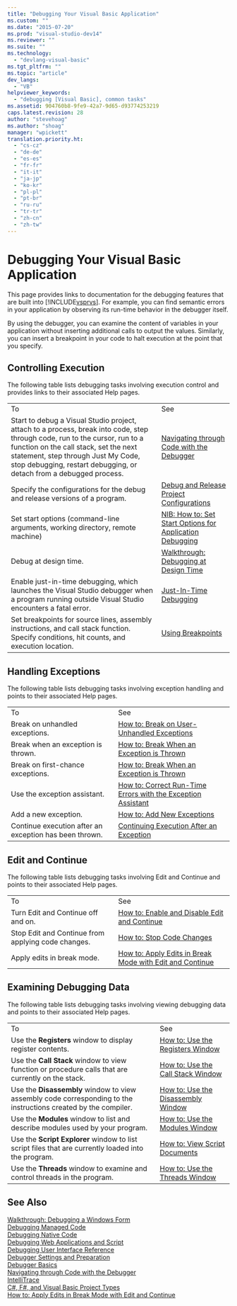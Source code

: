 ```yaml
---
title: "Debugging Your Visual Basic Application"
ms.custom: ""
ms.date: "2015-07-20"
ms.prod: "visual-studio-dev14"
ms.reviewer: ""
ms.suite: ""
ms.technology: 
  - "devlang-visual-basic"
ms.tgt_pltfrm: ""
ms.topic: "article"
dev_langs: 
  - "VB"
helpviewer_keywords: 
  - "debugging [Visual Basic], common tasks"
ms.assetid: 904760b8-9fe9-42a7-9d65-d93774253219
caps.latest.revision: 28
author: "stevehoag"
ms.author: "shoag"
manager: "wpickett"
translation.priority.ht: 
  - "cs-cz"
  - "de-de"
  - "es-es"
  - "fr-fr"
  - "it-it"
  - "ja-jp"
  - "ko-kr"
  - "pl-pl"
  - "pt-br"
  - "ru-ru"
  - "tr-tr"
  - "zh-cn"
  - "zh-tw"
---
```

# Debugging Your Visual Basic Application
This page provides links to documentation for the debugging features that are built into [!INCLUDE[vsprvs](../../csharp/includes/vsprvs_md.md)]. For example, you can find semantic errors in your application by observing its run-time behavior in the debugger itself.  
  
 By using the debugger, you can examine the content of variables in your application without inserting additional calls to output the values. Similarly, you can insert a breakpoint in your code to halt execution at the point that you specify.  
  
## Controlling Execution  
 The following table lists debugging tasks involving execution control and provides links to their associated Help pages.  
  
|||  
|-|-|  
|To|See|  
|Start to debug a Visual Studio project, attach to a process, break into code, step through code, run to the cursor, run to a function on the call stack, set the next statement, step through Just My Code, stop debugging, restart debugging, or detach from a debugged process.|[Navigating through Code with the Debugger](../Topic/Navigating%20through%20Code%20with%20the%20Debugger.md)|  
|Specify the configurations for the debug and release versions of a program.|[Debug and Release Project Configurations](http://msdn.microsoft.com/en-us/0440b300-0614-4511-901a-105b771b236e)|  
|Set start options (command-line arguments, working directory, remote machine)|[NIB: How to: Set Start Options for Application Debugging](http://msdn.microsoft.com/en-us/ce792058-7bac-4dd6-858b-466e872687b8)|  
|Debug at design time.|[Walkthrough: Debugging at Design Time](../Topic/Walkthrough:%20Debugging%20at%20Design%20Time.md)|  
|Enable just-in-time debugging, which launches the Visual Studio debugger when a program running outside Visual Studio encounters a fatal error.|[Just-In-Time Debugging](../Topic/Just-In-Time%20Debugging%20in%20Visual%20Studio.md)|  
|Set breakpoints for source lines, assembly instructions, and call stack function. Specify conditions, hit counts, and execution location.|[Using Breakpoints](../Topic/Using%20Breakpoints.md)|  
  
## Handling Exceptions  
 The following table lists debugging tasks involving exception handling and points to their associated Help pages.  
  
|||  
|-|-|  
|To|See|  
|Break on unhandled exceptions.|[How to: Break on User-Unhandled Exceptions](../Topic/How%20to:%20Break%20on%20User-Unhandled%20Exceptions.md)|  
|Break when an exception is thrown.|[How to: Break When an Exception is Thrown](../Topic/How%20to:%20Break%20When%20an%20Exception%20is%20Thrown.md)|  
|Break on first-chance exceptions.|[How to: Break When an Exception is Thrown](../Topic/How%20to:%20Break%20When%20an%20Exception%20is%20Thrown.md)|  
|Use the exception assistant.|[How to: Correct Run-Time Errors with the Exception Assistant](../Topic/How%20to:%20Correct%20Run-Time%20Errors%20with%20the%20Exception%20Assistant.md)|  
|Add a new exception.|[How to: Add New Exceptions](../Topic/How%20to:%20Add%20New%20Exceptions.md)|  
|Continue execution after an exception has been thrown.|[Continuing Execution After an Exception](../Topic/Continuing%20Execution%20After%20an%20Exception.md)|  
  
## Edit and Continue  
 The following table lists debugging tasks involving Edit and Continue and points to their associated Help pages.  
  
|||  
|-|-|  
|To|See|  
|Turn Edit and Continue off and on.|[How to: Enable and Disable Edit and Continue](../Topic/How%20to:%20Enable%20and%20Disable%20Edit%20and%20Continue.md)|  
|Stop Edit and Continue from applying code changes.|[How to: Stop Code Changes](../Topic/How%20to:%20Stop%20Code%20Changes.md)|  
|Apply edits in break mode.|[How to: Apply Edits in Break Mode with Edit and Continue](../Topic/How%20to:%20Apply%20Edits%20in%20Break%20Mode%20with%20Edit%20and%20Continue.md)|  
  
## Examining Debugging Data  
 The following table lists debugging tasks involving viewing debugging data and points to their associated Help pages.  
  
|||  
|-|-|  
|To|See|  
|Use the **Registers** window to display register contents.|[How to: Use the Registers Window](../Topic/How%20to:%20Use%20the%20Registers%20Window.md)|  
|Use the **Call Stack** window to view function or procedure calls that are currently on the stack.|[How to: Use the Call Stack Window](../Topic/How%20to:%20Use%20the%20Call%20Stack%20Window.md)|  
|Use the **Disassembly** window to view assembly code corresponding to the instructions created by the compiler.|[How to: Use the Disassembly Window](../Topic/How%20to:%20Use%20the%20Disassembly%20Window.md)|  
|Use the **Modules** window to list and describe modules used by your program.|[How to: Use the Modules Window](../Topic/How%20to:%20Use%20the%20Modules%20Window.md)|  
|Use the **Script Explorer** window to list script files that are currently loaded into the program.|[How to: View Script Documents](../Topic/How%20to:%20View%20Script%20Documents.md)|  
|Use the **Threads** window to examine and control threads in the program.|[How to: Use the Threads Window](../Topic/How%20to:%20Use%20the%20Threads%20Window.md)|  
  
## See Also  
 [Walkthrough: Debugging a Windows Form](../Topic/Walkthrough:%20Debugging%20a%20Windows%20Form.md)   
 [Debugging Managed Code](../Topic/Debugging%20Managed%20Code.md)   
 [Debugging Native Code](../Topic/Debugging%20Native%20Code.md)   
 [Debugging Web Applications and Script](../Topic/Debugging%20Web%20Applications%20and%20Script.md)   
 [Debugging User Interface Reference](../Topic/Debugging%20User%20Interface%20Reference.md)   
 [Debugger Settings and Preparation](../Topic/Debugger%20Settings%20and%20Preparation.md)   
 [Debugger Basics](../Topic/Debugger%20Basics.md)   
 [Navigating through Code with the Debugger](../Topic/Navigating%20through%20Code%20with%20the%20Debugger.md)   
 [IntelliTrace](../Topic/IntelliTrace.md)   
 [C#, F#, and Visual Basic Project Types](../Topic/Debugging%20Preparation:%20C%23,%20F%23,%20and%20Visual%20Basic%20Project%20Types.md)   
 [How to: Apply Edits in Break Mode with Edit and Continue](../Topic/How%20to:%20Apply%20Edits%20in%20Break%20Mode%20with%20Edit%20and%20Continue.md)